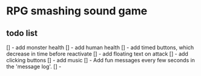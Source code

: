 # RPG smashing sound game


## todo list
[] - add monster health
[] - add human health
[] - add timed buttons, which decrease in time before reactivate
[] - add floating text on attack
[] - add clicking buttons
[] - add music
[] - Add fun messages every few seconds in the 'message log'.
[] - 